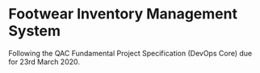# Footwear Inventory Management System 
Following the QAC Fundamental Project Specification (DevOps Core) due for 23rd March 2020.
